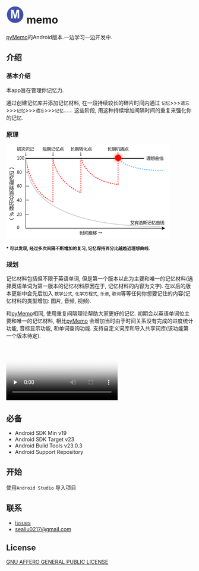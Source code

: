 # ![logo](app/src/main/res/mipmap-mdpi/ic_launcher.png) memo

[pyMemo](https://github.com/SEALiu/PyMemo)的Android版本.一边学习一边开发中.

## 介绍

### 基本介绍
本app旨在管理你记忆力. 

通过创建记忆库并添加记忆材料, 在一段持续较长的碎片时间内通过 `记忆`>>>`遗忘`>>>`记忆`>>>`遗忘`>>>`记忆`...... 这些阶段, 用这种持续增加间隔时间的重复来强化你的记忆. 

### 原理
![受到间隔重复修正后的艾宾浩斯遗忘曲线](/screenshots/1.gif)

**<small> * 可以发现, 经过多次间隔不断增加的复习, 记忆保持百分比越趋近理想曲线.</small>**

### 规划
记忆材料包括但不限于英语单词, 但是第一个版本以此为主要和唯一的记忆材料(选择英语单词为第一版本的记忆材料原因在于, 记忆材料的内容为文字). 在以后的版本更新中会先后加入 `数学公式`, `化学方程式`, `乐谱`, `歌词`等等任何你想要记住的内容(记忆材料的类型增加: 图片, 音频, 视频). 

和[pyMemo](https://github.com/SEALiu/PyMemo)相同, 使用重复间隔理论帮助大家更好的记忆. 初期会以英语单词位主要和唯一的记忆材料, 相比[pyMemo](https://github.com/SEALiu/PyMemo) 会增加当时由于时间关系没有完成的进度统计功能, 音标显示功能, 和单词查询功能. 支持自定义词库和导入共享词库(该功能第一个版本待定).

<video id="video" controls="" preload="none" poster="http://mdeia.w3.org/2010/05/sintel/poster.png">
    <source src="/screenshots/device-2016-06-20-222716.mp4" type="video/mp4">
    <p>你使用的客户端不支持 HTML5 视频</p>
</video>

## 必备

- Android SDK  Min v19
- Android SDK Target v23
- Android Build Tools v23.0.3
- Android Support Repository

## 开始

使用`Android Studio` 导入项目

## 联系

- [issues](https://github.com/SEALiu/memo/issues "推荐")
- sealiu0217@gmail.com

## License

[GNU AFFERO GENERAL PUBLIC LICENSE](http://www.gnu.org/licenses/gpl.html)
